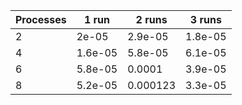 | Processes | 1 run | 2 runs | 3 runs |
|-----------|-------|-------|-------|
| 2 | 2e-05 | 2.9e-05 | 1.8e-05 |
| 4 | 1.6e-05 | 5.8e-05 | 6.1e-05 |
| 6 | 5.8e-05 | 0.0001 | 3.9e-05 |
| 8 | 5.2e-05 | 0.000123 | 3.3e-05 |
